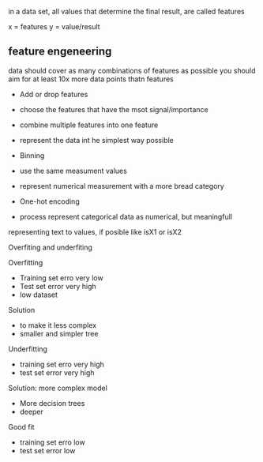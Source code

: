 
in a data set, all values that determine the final result, are called features

x = features
y = value/result

## feature engeneering
data should cover as many combinations of features as possible
you should aim for at least 10x more data points thatn features

* Add or drop features
 * choose the features that have the msot signal/importance

* combine multiple features into one feature
 * represent the data int he simplest way possible

* Binning
 * use the same measument values
 * represent numerical measurement with a more bread category

* One-hot encoding
 * process represent categorical data as numerical, but meaningfull

representing text to values, if posible like isX1 or isX2

Overfiting and underfiting

Overfitting
* Training set erro very low
* Test set error very high
* low dataset

Solution
* to make it less complex
 * smaller and simpler tree

Underfitting
* training set erro very high
* test set error very high

Solution: more complex model 
* More decision trees
* deeper 

Good fit
* training set erro low
* test set error low

